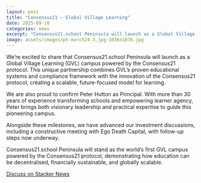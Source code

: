 ```yaml
---
layout: post
title: "Consensus21 – Global Village Learning"
date: 2025-09-10
categories: news
excerpt: "Consensus21.school Peninsula will launch as a Global Village Learning (GVL) campus powered by the Consensus21 protocol. Peter Hutton has been confirmed as Principal, bringing 30+ years of school transformation experience."
image: assets/images/ph-march24-3.jpg-1036x1076.jpg
---
```


We’re excited to share that Consensus21.school Peninsula will launch as a Global Village Learning (GVL) campus powered by the Consensus21 protocol. This unique partnership combines GVL’s proven educational systems and compliance framework with the innovation of the Consensus21 protocol, creating a scalable, future-focused model for learning.

We are also proud to confirm Peter Hutton as Principal. With more than 30 years of experience transforming schools and empowering learner agency, Peter brings both visionary leadership and practical expertise to guide this pioneering campus.

Alongside these milestones, we have advanced our investment discussions, including a constructive meeting with Ego Death Capital, with follow-up steps now underway.

Consensus21.school Peninsula will stand as the world’s first GVL campus powered by the Consensus21 protocol, demonstrating how education can be decentralised, financially sustainable, and globally scalable.


[Discuss on Stacker News](https://stacker.news/items/1199273)
